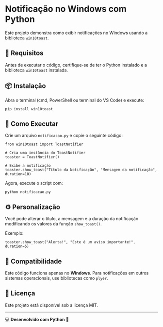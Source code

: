 # Notificação no Windows com Python

Este projeto demonstra como exibir notificações no Windows usando a biblioteca `win10toast`.

## 📌 Requisitos

Antes de executar o código, certifique-se de ter o Python instalado e a biblioteca `win10toast` instalada.

## 📦 Instalação

Abra o terminal (cmd, PowerShell ou terminal do VS Code) e execute:

```
pip install win10toast
```

## 🚀 Como Executar

Crie um arquivo `notificacao.py` e copie o seguinte código:

```
from win10toast import ToastNotifier

# Cria uma instância do ToastNotifier
toaster = ToastNotifier()

# Exibe a notificação
toaster.show_toast("Título da Notificação", "Mensagem da notificação", duration=10)
```

Agora, execute o script com:

```
python notificacao.py
```

## ⚙️ Personalização

Você pode alterar o título, a mensagem e a duração da notificação modificando os valores da função `show_toast()`.

Exemplo:

```
toaster.show_toast("Alerta!", "Este é um aviso importante!", duration=5)
```

## 🎯 Compatibilidade

Este código funciona apenas no **Windows**. Para notificações em outros sistemas operacionais, use bibliotecas como `plyer`.

## 📜 Licença

Este projeto está disponível sob a licença MIT.

---
💻 **Desenvolvido com Python** 🐍
